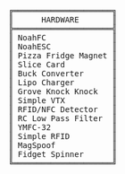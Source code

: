 <pre>
╔═════════════════════╗
║      HARDWARE       ║
╠═════════════════════╣
║ NoahFC              ║
║ NoahESC             ║
║ Pizza Fridge Magnet ║
║ Slice Card          ║
║ Buck Converter      ║
║ Lipo Charger        ║
║ Grove Knock Knock   ║
║ Simple VTX          ║
║ RFID/NFC Detector   ║
║ RC Low Pass Filter  ║
║ YMFC-32             ║
║ Simple RFID         ║
║ MagSpoof            ║
║ Fidget Spinner      ║
╚═════════════════════╝
</pre>
